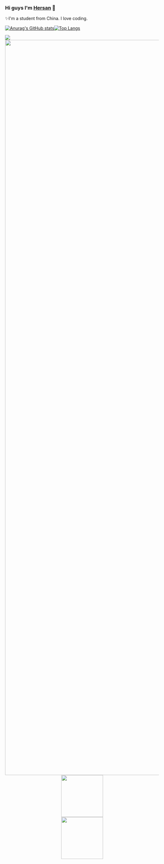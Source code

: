 ### Hi guys I'm [Hersan](https://github.com/HersanKuang/HersanKuang) 👋

✨I'm a student from China. I love coding.

<!--
**HersanKuang/HersanKuang** is a ✨ _special_ ✨ repository because its `README.md` (this file) appears on your GitHub profile.

Here are some ideas to get you started:

- 🔭 I’m currently working on ...
- 🌱 I’m currently learning ...
- 👯 I’m looking to collaborate on ...
- 🤔 I’m looking for help with ...
- 💬 Ask me about ...
- 📫 How to reach me: ...
- 😄 Pronouns: ...
- ⚡ Fun fact: ...
-->
[![Anurag's GitHub stats](https://github-readme-stats.vercel.app/api?username=HersanKuang&count_private=true&show_icons=true&theme=radical)](https://github.com/anuraghazra/github-readme-stats)[![Top Langs](https://github-readme-stats.vercel.app/api/top-langs/?username=HersanKuang&layout=compact&theme=radical)](https://github.com/anuraghazra/github-readme-stats)

<a href="https://github.com/HersanKuang">
  <img align="center" src="https://github-readme-stats.vercel.app/api?username=HersanKuang&show_icons=trueline_height=21&text_color=000&icon_color=000&bg_color=0,ea6161,ffc64d,fffc4d,52fa5a&theme=graywhite" />
</a>
<a href="https://github.com/HersanKuang">
  <img height="2400px" align="center" src="https://github-readme-stats.vercel.app/api/top-langs/?username=HersanKuang&layout=compact&theme=radical" />
</a>

<div align="center"> 
  <img height="137px" src="https://github-readme-stats.vercel.app/api?username=HersanKuang&show_icons=trueline_height=21&text_color=000&icon_color=000&bg_color=0,ea6161,ffc64d,fffc4d,52fa5a&theme=graywhite" />
</div>
<div align="center"> 
  <img height="137px" src="https://github-readme-stats.vercel.app/api/top-langs/?username=HersanKuang&layout=compactline_height=21&text_color=000&icon_color=000&bg_color=0,ea6161,ffc64d,fffc4d,52fa5a&theme=graywhite" />
</div>
